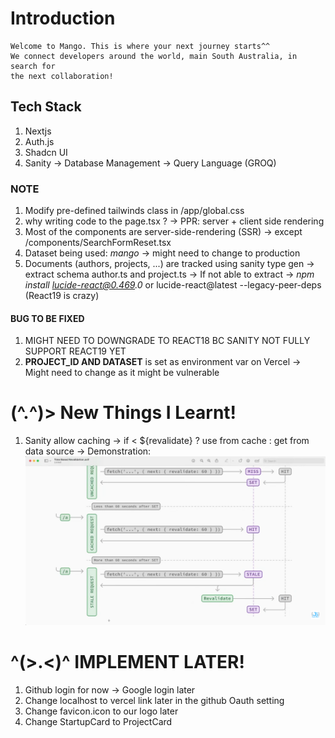 # Introduction

    Welcome to Mango. This is where your next journey starts^^
    We connect developers around the world, main South Australia, in search for
    the next collaboration!

## Tech Stack

1. Nextjs
2. Auth.js
3. Shadcn UI
4. Sanity
   -> Database Management
   -> Query Language (GROQ)

### NOTE

1. Modify pre-defined tailwinds class in /app/global.css
2. why writing code to the page.tsx ? -> PPR: server + client side rendering
3. Most of the components are server-side-rendering (SSR) -> except /components/SearchFormReset.tsx
4. Dataset being used: _mango_ -> might need to change to production
5. Documents (authors, projects, ...) are tracked using sanity type gen
   -> extract schema author.ts and project.ts
   -> If not able to extract -> _npm install lucide-react@0.469.0_ or lucide-react@latest --legacy-peer-deps (React19 is crazy)

#### BUG TO BE FIXED

1. MIGHT NEED TO DOWNGRADE TO REACT18 BC SANITY NOT FULLY SUPPORT REACT19 YET
2. **PROJECT_ID AND DATASET** is set as environment var on Vercel
   -> Might need to change as it might be vulnerable

# (^.^)> New Things I Learnt!
1. Sanity allow caching -> if < ${revalidate} ? use from cache : get from data source
      -> Demonstration: ![alt text](image.png)
# ^(>.<)^ IMPLEMENT LATER!

1. Github login for now -> Google login later
2. Change localhost to vercel link later in the github Oauth setting
3. Change favicon.icon to our logo later
4. Change StartupCard to ProjectCard
